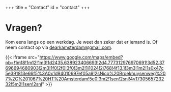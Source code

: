 +++
title = "Contact"
id = "contact"
+++

# Vragen?

Kom eens langs op een werkdag. Je weet dan zeker dat er iemand is. Of neem contact op via [dearkamsterdam@gmail.com](mailto:dearkamsterdam@gmail.com). 

{{< iframe src="https://www.google.com/maps/embed?pb=!1m18!1m12!1m3!1d2435.638923406693!2d4.777312976970691!3d52.37696694680903!2m3!1f0!2f0!3f0!3m2!1i1024!2i768!4f13.1!3m3!1m2!1s0x47c5e391813e66f5%3A0x1d94010697ef05a9!2sNico%20Broekhuysenweg%207%2C%201067%20HT%20Amsterdam!5e0!3m2!1sen!2snl!4v1730565723232!5m2!1sen!2snl" >}}


